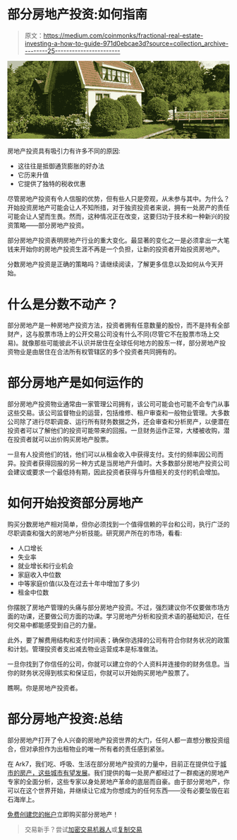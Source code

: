 # 部分房地产投资:如何指南

> 原文：<https://medium.com/coinmonks/fractional-real-estate-investing-a-how-to-guide-971d0ebcae3d?source=collection_archive---------25----------------------->

![](img/7808161f09c7ce5b5109ac1e2384a1f4.png)

房地产投资具有吸引力有许多不同的原因:

*   这往往是抵御通货膨胀的好办法
*   它历来升值
*   它提供了独特的税收优惠

尽管房地产投资有令人信服的优势，但有些人只是旁观，从未参与其中。为什么？开始投资房地产可能会让人不知所措，对于独资投资者来说，拥有一处房产的责任可能会让人望而生畏。然而，这种情况正在改变，这要归功于技术和一种新兴的投资策略——部分房地产投资。

部分房地产投资表明房地产行业的重大变化。最显著的变化之一是必须拿出一大笔钱来开始你的房地产投资生涯不再是一个负担，让新的投资者开始投资房地产。

分数房地产投资是正确的策略吗？请继续阅读，了解更多信息以及如何从今天开始。

# 什么是分数不动产？

部分房地产是一种房地产投资方法，投资者拥有任意数量的股份，而不是持有全部财产，这与股票市场上的公开交易公司没有什么不同(尽管它不在股票市场上交易)。就像那些可能彼此不认识并居住在全球任何地方的股东一样，部分房地产投资物业是由居住在合法所有权管辖区的多个投资者共同拥有的。

# 部分房地产是如何运作的

部分房地产投资物业通常由一家管理公司拥有，该公司可能会也可能不会专门从事这些交易。该公司监督物业的运营，包括维修、租户审查和一般物业管理。大多数公司除了进行尽职调查、运行所有财务数据之外，还会审查和分析房产，以便潜在投资者可以了解他们的投资可能带来的回报。一旦财务运作正常，大楼被收购，潜在投资者就可以出价购买房地产股票。

一旦有人投资他们的钱，他们可以从租金收入中获得支付。支付的频率因公司而异。投资者获得回报的另一种方式是当房地产升值时。大多数部分房地产投资公司会建议或要求一个最低持有期，因此投资者获得与升值相关的支付的机会增加。

# 如何开始投资部分房地产

购买分数房地产相对简单，但你必须找到一个值得信赖的平台和公司，执行广泛的尽职调查和强大的房地产分析技能。研究房产所在的市场，看看:

*   人口增长
*   失业率
*   就业增长和行业机会
*   家庭收入中位数
*   中等家庭价值(以及在过去十年中增加了多少)
*   租金中位数

你摆脱了房地产管理的头痛与部分房地产投资。不过，强烈建议你不仅要做市场方面的功课，还要做公司方面的功课。学习房地产分析和投资术语的基础知识，在任何交易中都能感受到自己的力量。

此外，要了解费用结构和支付时间表；确保你选择的公司有符合你财务状况的政策和计划。管理投资者支出减去物业运营成本是标准做法。

一旦你找到了你信任的公司，你就可以建立你的个人资料并连接你的财务信息。当你的财务状况得到核实和保证后，你就可以开始购买房地产股票了。

瞧啊。你是房地产投资者。

# 部分房地产投资:总结

部分房地产打开了令人兴奋的房地产投资世界的大门，任何人都一直想分散投资组合，但对承担作为出租物业的唯一所有者的责任感到紧张。

在 Ark7，我们吃、呼吸、生活在部分房地产投资的力量中，目前正在提供位于[城市的房产，这些城市有望发展](https://blog.ark7.com/property-update/ark7-expands-to-chandler-az/)。我们提供的每一处房产都经过了一群痴迷的房地产专家的全面分析，这些专家以身处房地产革命的底层而自豪。由于部分房地产，你可以在这个世界开始，并继续让它成为你想成为的任何东西——没有必要坠毁在岩石海岸上。

[免费创建您的帐户](https://www.ark7.com?tc=ILRYM)立即购买部分房地产！

> 交易新手？尝试[加密交易机器人](/coinmonks/crypto-trading-bot-c2ffce8acb2a)或[复制交易](/coinmonks/top-10-crypto-copy-trading-platforms-for-beginners-d0c37c7d698c)